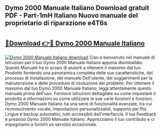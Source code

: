 ## Dymo 2000 Manuale Italiano Download gratuit PDF - Part-1mH Italiano Nuovo manuale del proprietario di riparazione e4T6s

# <h2><a href="http://dfd3rp.blite.top/?on=Dymo+2000+Manuale+Italiano">🔗Download 👉🔴 Dymo 2000 Manuale Italiano</a></h2>

[![Dymo 2000 Manuale Italiano download](https://i.imgur.com/lujVjoI.png)](http://dfd3rp.blite.top/?on=Dymo+2000+Manuale+Italiano)
Ciao e benvenuto nel manuale di Istruzioni per il tuo Dymo 2000 Manuale Italiano appena disimballato. Questo Manuale ha lo scopo di aiutarti a ottenere il massimo dal tuo Prodotto fornendo una panoramica completa delle sue caratteristiche, del processo di installazione, del manuale Dell'utente, dei suggerimenti per la manutenzione e delle procedure di risoluzione dei problemi. Per ottenere il massimo dal tuo Dymo 2000 Manuale Italiano, leggi attentamente questo manuale prima dell'uso. Fornisce istruzioni dettagliate su come impostare il prodotto e informazioni su come utilizzare le sue varie funzioni e funzioni. Dymo 2000 Manuale Italiano ha una serie di funzionalità avanzate, tra cui riconoscimento vocale, Impostazioni personalizzabili, supporto per Più Lingue e backup automatici, tutti accessibili dall'interfaccia. Il tuo Feedback è prezioso Dymo 2000 Manuale Italiano. Apprezziamo il tuo contributo e ci impegniamo a fornirti un servizio eccezionale.
